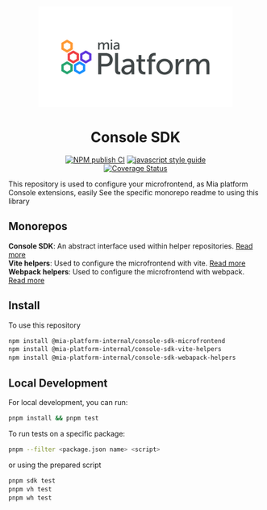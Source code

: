 <div align="center">

<a href=https://www.mia-platform.eu/>
<img alt="logo" src="https://raw.githubusercontent.com/mia-platform/.github/master/profile/img/mia-platform_logo_color.png" height="200">
</a>

# Console SDK

[![NPM publish CI][action-status-svg]][github-action]
[![javascript style guide][standard-mia-svg]][standard-mia]  
[![Coverage Status][coverall-svg]][coverall-io]

</div>


This repository is used to configure your microfrontend, as Mia platform Console extensions, easily
See the specific monorepo readme to using this library

## Monorepos

**Console SDK**: An abstract interface used within helper repositories. [Read more](./packages/console-sdk-microfrontend)                     
**Vite helpers**: Used to configure the microfrontend with vite. [Read more](./packages/console-sdk-vite-helpers)    
**Webpack helpers**: Used to configure the microfrontend with webpack. [Read more](./packages/webpack-helpers-console-microfrontend)

## Install

To use this repository 

```bash
npm install @mia-platform-internal/console-sdk-microfrontend
npm install @mia-platform-internal/console-sdk-vite-helpers
npm install @mia-platform-internal/console-sdk-webapack-helpers
```

## Local Development

For local development, you can run:
```bash
pnpm install && pnpm test
```

To run tests on a specific package:
```bash
pnpm --filter <package.json name> <script>
```

or using the prepared script
```bash
pnpm sdk test
pnpm vh test
pnpm wh test
```

[action-status-svg]: https://github.com/mia-platform/console-sdk-microfrontend/actions/workflows/test.yml/badge.svg
[github-action]: https://github.com/mia-platform/console-sdk-microfrontend/actions/workflows/test.yml
[standard-mia-svg]: https://img.shields.io/badge/code_style-standard--mia-orange.svg
[standard-mia]: https://github.com/mia-platform/eslint-config-mia
[coverall-svg]: https://coveralls.io/repos/github/mia-platform/console-sdk-microfrontend/badge.svg
[coverall-io]: https://coveralls.io/github/mia-platform/console-sdk-microfrontend